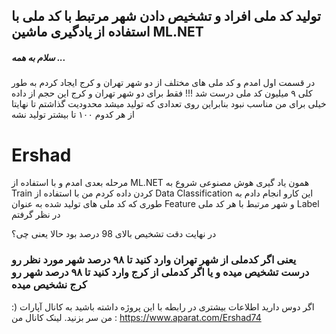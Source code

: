 
## تولید کد ملی افراد و تشخیص دادن شهر مرتبط با کد ملی با استفاده از یادگیری ماشین ML.NET
##### سلام به همه ... 
در قسمت اول امدم و کد ملی های مختلف از دو شهر تهران و کرج ایجاد کردم به طور کلی ۹ میلیون کد ملی درست شد !!! فقط برای دو شهر تهران و کرج این حجم از داده خیلی
برای من مناسب نبود بنابراین روی تعدادی که تولید میشد محدودیت گذاشتم تا نهایتا از هر کدوم ۱۰۰ تا بیشتر تولید نشه

<h1>Ershad</h1>
مرحله بعدی امدم و با استفاده از ML.NET همون یاد گیری هوش مصنوعی شروع به Train کردن داده کردم من با استفاده از Data Classification این کارو انجام دادم به طوری که 
کد ملی های تولید شده به عنوان Feature و شهر مرتبط با هر کد ملی Label در نظر گرفتم 

در نهایت دقت تشخیص بالای 98 درصد بود حالا یعنی چی؟
### یعنی اگر کدملی از شهر تهران وارد کنید تا ۹۸ درصد شهر مورد نظر رو درست تشخیص میده و یا اگر کدملی از کرج وارد کنید تا ۹۸ درصد شهر رو کرج نشخیص میده 


:) 
اگر دوس دارید اطلاعات بیشتری در رابطه با این پروژه داشته باشید به کانال آپارات من سر بزنید.
لینک کانال من : 
https://www.aparat.com/Ershad74
